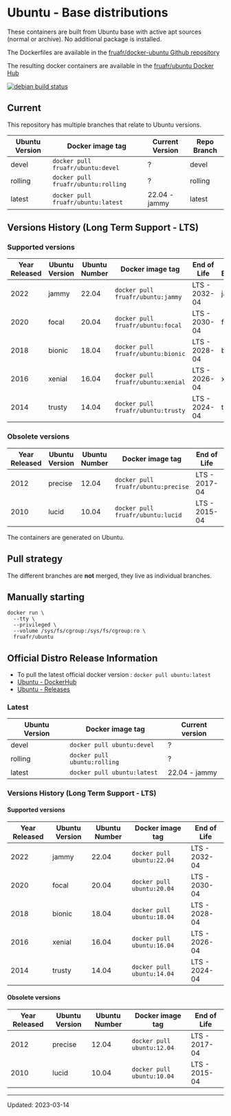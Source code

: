 # Ubuntu - Base distributions

These containers are built from Ubuntu base with active apt sources (normal or archive). No additional package is installed.

The Dockerfiles are available in the [fruafr/docker-ubuntu Github repository](https://github.com/fruafr/docker-ubuntu)

The resulting docker containers are available in the [fruafr/ubuntu Docker Hub](https://hub.docker.com/repository/docker/fruafr/ubuntu)

[![debian build status](https://img.shields.io/docker/cloud/build/fruafr/ubuntu.svg)](https://hub.docker.com/repository/docker/fruafr/ubuntu)

## Current

This repository has multiple branches that relate to Ubuntu versions.

|Ubuntu Version    |Docker image tag                       |Current Version |Repo Branch   |
|------------------|---------------------------------------|----------------|--------------|
|devel             |`docker pull fruafr/ubuntu:devel`      |?               |devel         |
|rolling           |`docker pull fruafr/ubuntu:rolling`    |?               |rolling       |
|latest            |`docker pull fruafr/ubuntu:latest`     |22.04 - jammy   |latest        |

## Versions History (Long Term Support - LTS)

### Supported versions

|Year Released |Ubuntu Version |Ubuntu Number |Docker image tag                  |End of Life               |Repo Branch       |
|--------------|---------------|--------------|----------------------------------|--------------------------|------------------|
|2022          |jammy          |22.04         |`docker pull fruafr/ubuntu:jammy` |LTS - 2032-04             |jammy             |
|2020          |focal          |20.04         |`docker pull fruafr/ubuntu:focal` |LTS - 2030-04             |focal             |
|2018          |bionic         |18.04         |`docker pull fruafr/ubuntu:bionic` |LTS - 2028-04            |bionic            |
|2016          |xenial         |16.04         |`docker pull fruafr/ubuntu:xenial` |LTS - 2026-04            |xenial            |
|2014          |trusty         |14.04         |`docker pull fruafr/ubuntu:trusty` |LTS - 2024-04            |trusty            |

### Obsolete versions 

|Year Released |Ubuntu Version |Ubuntu Number |Docker image tag                    |End of Life                      |Repo Branch       |
|--------------|---------------|--------------|------------------------------------|--------------------------|------------------|
|2012          |precise        |12.04         |`docker pull fruafr/ubuntu:precise` |LTS - 2017-04             |precise           |
|2010          |lucid          |10.04         |`docker pull fruafr/ubuntu:lucid`   |LTS - 2015-04             |lucid             |

The containers are generated on Ubuntu. 

## Pull strategy

The different branches are **not** merged, they live as individual branches.

## Manually starting

```
docker run \
  --tty \
  --privileged \
  --volume /sys/fs/cgroup:/sys/fs/cgroup:ro \
  fruafr/ubuntu
```

## Official Distro Release Information
- To pull the latest official docker version : `docker pull ubuntu:latest`
- [Ubuntu - DockerHub](https://hub.docker.com/_/ubuntu)
- [Ubuntu - Releases](https://wiki.ubuntu.com/Releases)

### Latest

|Ubuntu Version    |Docker image tag                |Current version |
|------------------|--------------------------------|----------------|
|devel             |`docker pull ubuntu:devel`      |?               |
|rolling           |`docker pull ubuntu:rolling`    |?               |
|latest            |`docker pull ubuntu:latest`     |22.04 - jammy   |

### Versions History (Long Term Support - LTS)

#### Supported versions

|Year Released |Ubuntu Version |Ubuntu Number |Docker image tag           |End of Life               |
|--------------|---------------|--------------|---------------------------|--------------------------|
|2022          |jammy          |22.04         |`docker pull ubuntu:22.04` |LTS - 2032-04             |
|2020          |focal          |20.04         |`docker pull ubuntu:20.04` |LTS - 2030-04             |
|2018          |bionic         |18.04         |`docker pull ubuntu:18.04` |LTS - 2028-04             |
|2016          |xenial         |16.04         |`docker pull ubuntu:16.04` |LTS - 2026-04             |
|2014          |trusty         |14.04         |`docker pull ubuntu:14.04` |LTS - 2024-04             |

#### Obsolete versions 

|Year Released |Ubuntu Version |Ubuntu Number |Docker image tag           |End of Life               |
|--------------|---------------|--------------|---------------------------|--------------------------|
|2012          |precise        |12.04         |`docker pull ubuntu:12.04` |LTS - 2017-04             |
|2010          |lucid          |10.04         |`docker pull ubuntu:10.04` |LTS - 2015-04             |

----
Updated: 2023-03-14
